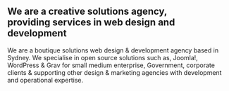 <h2>We are a creative solutions agency,<br/> providing services in web design and development</h2>
We are a boutique solutions web design &amp; development agency based in Sydney.
We specialise in open source solutions such as, Joomla!, WordPress &amp; Grav
for small medium enterprise, Government, corporate clients & supporting other design & marketing agencies with development and operational expertise.